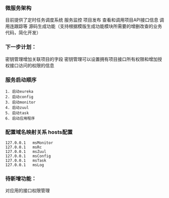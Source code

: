 ### 微服务架构

目前提供了定时任务调度系统
服务监控
项目发布
查看和调用项目API接口信息
调用连跟踪等
源码生成功能（支持根据模版生成功能模块所需要的增删改查的业务代码，简化开发）

### 下一步计划：

密钥管理增加关联项目的字段
密钥管理可以设置拥有项目接口所有权限和增加授权接口访问的权限的信息

### 服务启动顺序

	1. 启动eureka
	2. 启动config
	3. 启动monitor
	4. 启动zuul
	5. 启动task
	6. 启动应用程序


### 配置域名映射关系 hosts配置

```
127.0.0.1	msMonitor
127.0.0.1	msRc
127.0.0.1	msZuul
127.0.0.1	msConfig
127.0.0.1	msTask
127.0.0.1	msLog
```

### 待新增功能：

对应用的接口权限管理

